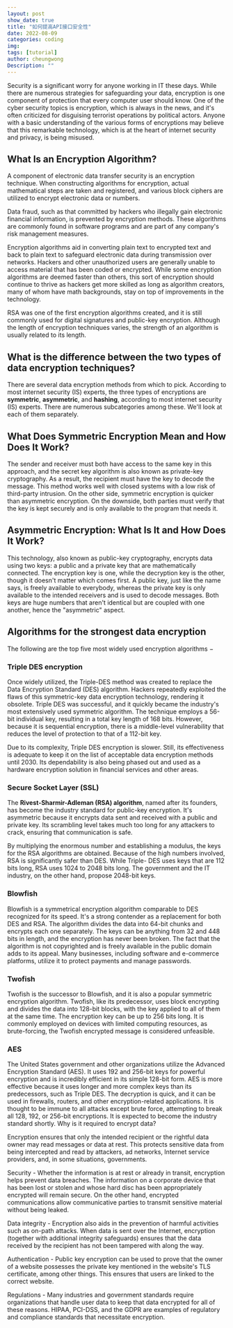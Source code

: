 ```yaml
---
layout: post
show_date: true
title: "如何提高API接口安全性"
date: 2022-08-09
categories: coding
img:
tags: [tutorial]
author: cheungwong
Description: ""
---
```


Security is a significant worry for anyone working in IT these days. While there are numerous strategies for safeguarding your data, encryption is one component of protection that every computer user should know. One of the cyber security topics is encryption, which is always in the news, and it's often criticized for disguising terrorist operations by political actors. Anyone with a basic understanding of the various forms of encryptions may believe that this remarkable technology, which is at the heart of internet security and privacy, is being misused.

## What Is an Encryption Algorithm?

A component of electronic data transfer security is an encryption technique. When constructing algorithms for encryption, actual mathematical steps are taken and registered, and various block ciphers are utilized to encrypt electronic data or numbers.

Data fraud, such as that committed by hackers who illegally gain electronic financial information, is prevented by encryption methods. These algorithms are commonly found in software programs and are part of any company's risk management measures.

Encryption algorithms aid in converting plain text to encrypted text and back to plain text to safeguard electronic data during transmission over networks. Hackers and other unauthorized users are generally unable to access material that has been coded or encrypted. While some encryption algorithms are deemed faster than others, this sort of encryption should continue to thrive as hackers get more skilled as long as algorithm creators, many of whom have math backgrounds, stay on top of improvements in the technology.

RSA was one of the first encryption algorithms created, and it is still commonly used for digital signatures and public-key encryption. Although the length of encryption techniques varies, the strength of an algorithm is usually related to its length.

## What is the difference between the two types of data encryption techniques?

There are several data encryption methods from which to pick. According to most internet security (IS) experts, the three types of encryptions are **symmetric**, **asymmetric**, and **hashing**, according to most internet security (IS) experts. There are numerous subcategories among these. We'll look at each of them separately.

## What Does Symmetric Encryption Mean and How Does It Work?

The sender and receiver must both have access to the same key in this approach, and the secret key algorithm is also known as private-key cryptography. As a result, the recipient must have the key to decode the message. This method works well with closed systems with a low risk of third-party intrusion. On the other side, symmetric encryption is quicker than asymmetric encryption. On the downside, both parties must verify that the key is kept securely and is only available to the program that needs it.

## Asymmetric Encryption: What Is It and How Does It Work?

This technology, also known as public-key cryptography, encrypts data using two keys: a public and a private key that are mathematically connected. The encryption key is one, while the decryption key is the other, though it doesn't matter which comes first. A public key, just like the name says, is freely available to everybody, whereas the private key is only available to the intended receivers and is used to decode messages. Both keys are huge numbers that aren't identical but are coupled with one another, hence the "asymmetric" aspect.

## Algorithms for the strongest data encryption

The following are the top five most widely used encryption algorithms −
### Triple DES encryption

Once widely utilized, the Triple-DES method was created to replace the Data Encryption Standard (DES) algorithm. Hackers repeatedly exploited the flaws of this symmetric-key data encryption technology, rendering it obsolete. Triple DES was successful, and it quickly became the industry's most extensively used symmetric algorithm. The technique employs a 56-bit individual key, resulting in a total key length of 168 bits. However, because it is sequential encryption, there is a middle-level vulnerability that reduces the level of protection to that of a 112-bit key.

Due to its complexity, Triple DES encryption is slower. Still, its effectiveness is adequate to keep it on the list of acceptable data encryption methods until 2030. Its dependability is also being phased out and used as a hardware encryption solution in financial services and other areas.
### Secure Socket Layer (SSL)

The **Rivest-Sharmir-Adleman (RSA) algorithm**, named after its founders, has become the industry standard for public-key encryption. It's asymmetric because it encrypts data sent and received with a public and private key. Its scrambling level takes much too long for any attackers to crack, ensuring that communication is safe.

By multiplying the enormous number and establishing a modulus, the keys for the RSA algorithms are obtained. Because of the high numbers involved, RSA is significantly safer than DES. While Triple- DES uses keys that are 112 bits long, RSA uses 1024 to 2048 bits long. The government and the IT industry, on the other hand, propose 2048-bit keys.

### Blowfish

Blowfish is a symmetrical encryption algorithm comparable to DES recognized for its speed. It's a strong contender as a replacement for both DES and RSA. The algorithm divides the data into 64-bit chunks and encrypts each one separately. The keys can be anything from 32 and 448 bits in length, and the encryption has never been broken. The fact that the algorithm is not copyrighted and is freely available in the public domain adds to its appeal. Many businesses, including software and e-commerce platforms, utilize it to protect payments and manage passwords.

### Twofish

Twofish is the successor to Blowfish, and it is also a popular symmetric encryption algorithm. Twofish, like its predecessor, uses block encrypting and divides the data into 128-bit blocks, with the key applied to all of them at the same time. The encryption key can be up to 256 bits long. It is commonly employed on devices with limited computing resources, as brute-forcing, the Twofish encrypted message is considered unfeasible.

### AES

The United States government and other organizations utilize the Advanced Encryption Standard (AES). It uses 192 and 256-bit keys for powerful encryption and is incredibly efficient in its simple 128-bit form. AES is more effective because it uses longer and more complex keys than its predecessors, such as Triple DES. The decryption is quick, and it can be used in firewalls, routers, and other encryption-related applications. It is thought to be immune to all attacks except brute force, attempting to break all 128, 192, or 256-bit encryptions. It is expected to become the industry standard shortly.
Why is it required to encrypt data?

Encryption ensures that only the intended recipient or the rightful data owner may read messages or data at rest. This protects sensitive data from being intercepted and read by attackers, ad networks, Internet service providers, and, in some situations, governments.

Security - Whether the information is at rest or already in transit, encryption helps prevent data breaches. The information on a corporate device that has been lost or stolen and whose hard disc has been appropriately encrypted will remain secure. On the other hand, encrypted communications allow communicative parties to transmit sensitive material without being leaked.

Data integrity - Encryption also aids in the prevention of harmful activities such as on-path attacks. When data is sent over the Internet, encryption (together with additional integrity safeguards) ensures that the data received by the recipient has not been tampered with along the way.

Authentication - Public key encryption can be used to prove that the owner of a website possesses the private key mentioned in the website's TLS certificate, among other things. This ensures that users are linked to the correct website.

Regulations - Many industries and government standards require organizations that handle user data to keep that data encrypted for all of these reasons. HIPAA, PCI-DSS, and the GDPR are examples of regulatory and compliance standards that necessitate encryption.

